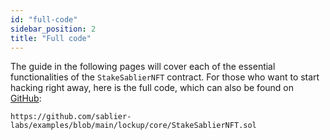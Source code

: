 ```yaml
---
id: "full-code"
sidebar_position: 2
title: "Full code"
---
```


The guide in the following pages will cover each of the essential functionalities of the `StakeSablierNFT` contract. For
those who want to start hacking right away, here is the full code, which can also be found on
[GitHub](https://github.com/sablier-labs/examples/blob/main/lockup/core/StakeSablierNFT.sol):

```solidity reference title="StakeSablierNFT contract"
https://github.com/sablier-labs/examples/blob/main/lockup/core/StakeSablierNFT.sol
```
